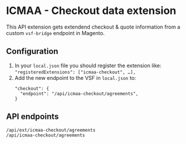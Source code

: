 # ICMAA - Checkout data extension

This API extension gets extendend checkout & quote information from a custom `vsf-bridge` endpoint in Magento.

## Configuration

1. In your `local.json` file you should register the extension like:
   `"registeredExtensions": ["icmaa-checkout", …],`
2. Add the new endpoint to the VSF in `local.json` to:
   ```
   "checkout": {
     "endpoint": "/api/icmaa-checkout/agreements",
   }
   ```

## API endpoints
```
/api/ext/icmaa-checkout/agreements
/api/icmaa-checkout/agreements
```
